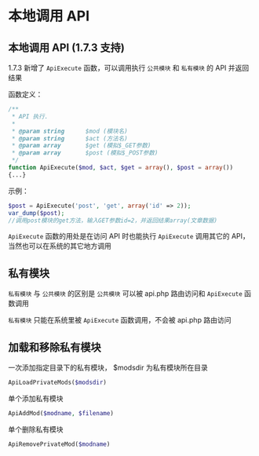# 本地调用 API

## 本地调用 API  (1.7.3 支持)

1.7.3 新增了 `ApiExecute` 函数，可以调用执行 `公共模块` 和 `私有模块` 的 API 并返回结果

函数定义：
```php
/**
 * API 执行.
 *
 * @param string      $mod (模块名)
 * @param string      $act (方法名)
 * @param array       $get (模拟$_GET参数)
 * @param array       $post (模拟$_POST参数)
 */
function ApiExecute($mod, $act, $get = array(), $post = array())
{...}
```

示例：
```php
$post = ApiExecute('post', 'get', array('id' => 2));
var_dump($post);
//调用post模块的get方法，输入GET参数id=2，并返回结果array(文章数据)
```

`ApiExecute` 函数的用处是在访问 API 时也能执行 `ApiExecute` 调用其它的 API，当然也可以在系统的其它地方调用

## 私有模块

`私有模块` 与 `公共模块` 的区别是 `公共模块` 可以被 api.php 路由访问和 `ApiExecute` 函数调用

`私有模块` 只能在系统里被 `ApiExecute` 函数调用，不会被 api.php 路由访问


## 加载和移除私有模块

一次添加指定目录下的私有模块， $modsdir 为私有模块所在目录
```php
ApiLoadPrivateMods($modsdir)
```

单个添加私有模块
```php
ApiAddMod($modname, $filename)
```

单个删除私有模块
```php
ApiRemovePrivateMod($modname)
```

